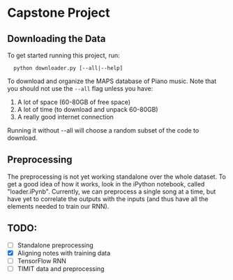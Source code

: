 # Capstone Project

## Downloading the Data

To get started running this project, run:

```
  python downloader.py [--all|--help]
```

To download and organize the MAPS database of Piano music. Note that you should not use the `--all` flag unless you have:
1. A lot of space (60-80GB of free space)
2. A lot of time (to download and unpack 60-80GB)
3. A really good internet connection

Running it without --all will choose a random subset of the code to download. 

## Preprocessing

The preprocessing is not yet working standalone over the whole dataset. To get a good idea of how it works, look in the iPython notebook, called "loader.iPynb". Currently, we can preprocess a single song at a time, but have yet to correlate the outputs with the inputs (and thus have all the elements needed to train our RNN).

## TODO:

- [ ] Standalone preprocessing
- [x] Aligning notes with training data
- [ ] TensorFlow RNN
- [ ] TIMIT data and preprocessing
